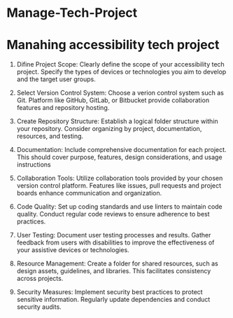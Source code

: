 # Manage-Tech-Project

# Manahing accessibility tech project

1. Difine Project Scope:
   Clearly define the scope of your accessibility tech project. Specify the types of devices or technologies you aim to develop and the target user groups.

2. Select Version Control System:
   Choose a verion control system such as Git. Platform like GitHub, GitLab, or Bitbucket provide collaboration features and repository hosting.

3. Create Repository Structure:
   Establish a logical folder structure within your repository. Consider organizing by project, documentation, resources, and testing.

4. Documentation:
   Include comprehensive documentation for each project. This should cover purpose, features, design considerations,  and usage instructions

5. Collaboration Tools:
   Utilize collaboration tools provided by your chosen version control platform. Features like issues, pull requests and project boards enhance communication and organization.

7. Code Quality:
   Set up coding standards and use linters to maintain code quality. Conduct regular code reviews to ensure adherence to best practices.

8. User Testing:
   Document user testing processes and results. Gather feedback from users with disabilities to improve the effectiveness of your assistive devices or technologies.

9. Resource Management:
    Create a folder for shared resources, such as design assets, guidelines, and libraries. This facilitates consistency across projects.

10. Security Measures:
    Implement security best practices to protect sensitive information. Regularly update dependencies and conduct security audits.
    
